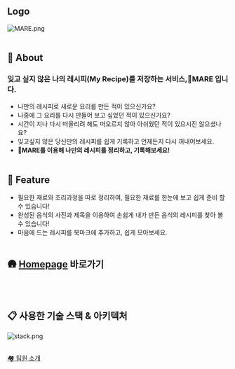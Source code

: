 ## **Logo**

![MARE.png](https://ibb.co/xXJW2g0)
<br/><br/>


## 🚩 About
### 잊고 싶지 않은 나의 레시피(My Recipe)를 저장하는 서비스,🍴MARE 입니다.

- 나만의 레시피로 새로운 요리를 만든 적이 있으신가요?
- 나중에 그 요리를 다시 만들어 보고 싶었던 적이 있으신가요?
- 시간이 지나 다시 떠올리려 해도 떠오르지 않아 아쉬웠던 적이 있으시진 않으셨나요?
- 잊고싶지 않은 당신만의 레시피를 쉽게 기록하고 언제든지 다시 꺼내어보세요.
- 🍴**MARE를 이용해 나만의 레시피를 정리하고, 기록해보세요!**
<br/><br/>


## 🏁 **Feature**

- 필요한 재료와 조리과정을 따로 정리하여, 필요한 재료를 한눈에 보고 쉽게 준비 할 수 있습니다!
- 완성된 음식의 사진과 제목을 이용하여 손쉽게 내가 만든 음식의 레시피를 찾아 볼 수 있습니다!
- 마음에 드는 레시피를 북마크에 추가하고, 쉽게 모아보세요.
<br/><br/>


## 🛖 **[Homepage](http://mare.kitchen) 바로가기**
<br/><br/>


## 📋 사용한 기술 스택 & 아키텍처
![stack.png](https://s3-us-west-2.amazonaws.com/secure.notion-static.com/d0cfaf91-0ed1-42d0-be1b-7271538ced63/stack.png)
<br/><br/>

[🏘️ 팀원 소개](https://www.notion.so/31b4da05ab0548c7b8c8ad1342051bbc)
